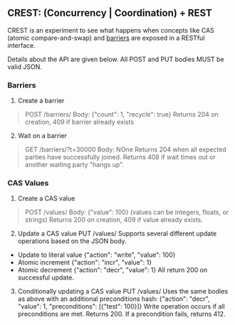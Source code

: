 ## CREST: (Concurrency | Coordination) + REST
CREST is an experiment to see what happens when concepts like CAS (atomic compare-and-swap) and
[barriers](http://en.wikipedia.org/wiki/Barrier_(computer_science)) are exposed in a RESTful
interface.

Details about the API are given below. All POST and PUT bodies MUST be valid JSON.

### Barriers

1. Create a barrier
> POST /barriers/<name>
> Body: {"count": 1, "recycle": true}
> Returns 204 on creation, 409 if barrier already exists

2. Wait on a barrier
> GET /barriers/<name>?t=30000
> Body: NOne
> Returns 204 when all expected parties have successfully joined.
> Returns 408 if wait times out or another waiting party "hangs up".

### CAS Values

1. Create a CAS value
> POST /values/<name>
> Body: {"value": 100} (values can be integers, floats, or strings)
> Returns 200 on creation, 409 if value already exists.

2. Update a CAS value
    PUT /values/<name>
Supports several different update operations based on the JSON body.
+ Update to literal value
    {"action": "write", "value": 100}
+ Atomic increment
    {"action": "incr", "value": 1}
+ Atomic decrement
    {"action": "decr", "value": 1}
All return 200 on successful update.

3. Conditionally updating a CAS value
    PUT /values/<name>
Uses the same bodies as above with an additional preconditions hash:
    {"action": "decr", "value": 1,
    "preconditions": [{"test": 100}]}
Write operation occurs if all preconditions are met. Returns 200.
If a precondition fails, returns 412.